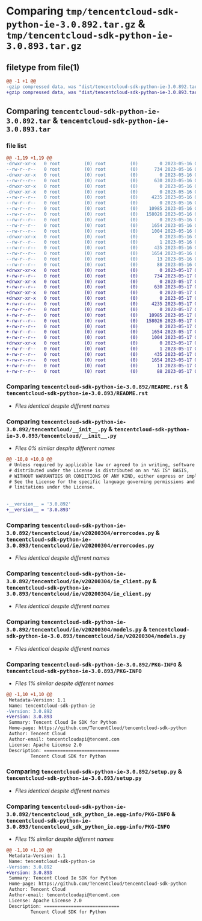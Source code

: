 # Comparing `tmp/tencentcloud-sdk-python-ie-3.0.892.tar.gz` & `tmp/tencentcloud-sdk-python-ie-3.0.893.tar.gz`

## filetype from file(1)

```diff
@@ -1 +1 @@
-gzip compressed data, was "dist/tencentcloud-sdk-python-ie-3.0.892.tar", last modified: Tue May 16 00:38:29 2023, max compression
+gzip compressed data, was "dist/tencentcloud-sdk-python-ie-3.0.893.tar", last modified: Wed May 17 03:33:08 2023, max compression
```

## Comparing `tencentcloud-sdk-python-ie-3.0.892.tar` & `tencentcloud-sdk-python-ie-3.0.893.tar`

### file list

```diff
@@ -1,19 +1,19 @@
-drwxr-xr-x   0 root         (0) root         (0)        0 2023-05-16 00:38:29.000000 tencentcloud-sdk-python-ie-3.0.892/
--rw-r--r--   0 root         (0) root         (0)      734 2023-05-16 00:38:29.000000 tencentcloud-sdk-python-ie-3.0.892/README.rst
-drwxr-xr-x   0 root         (0) root         (0)        0 2023-05-16 00:38:29.000000 tencentcloud-sdk-python-ie-3.0.892/tencentcloud/
--rw-r--r--   0 root         (0) root         (0)      630 2023-05-16 00:38:29.000000 tencentcloud-sdk-python-ie-3.0.892/tencentcloud/__init__.py
-drwxr-xr-x   0 root         (0) root         (0)        0 2023-05-16 00:38:29.000000 tencentcloud-sdk-python-ie-3.0.892/tencentcloud/ie/
-drwxr-xr-x   0 root         (0) root         (0)        0 2023-05-16 00:38:29.000000 tencentcloud-sdk-python-ie-3.0.892/tencentcloud/ie/v20200304/
--rw-r--r--   0 root         (0) root         (0)     4235 2023-05-16 00:38:29.000000 tencentcloud-sdk-python-ie-3.0.892/tencentcloud/ie/v20200304/errorcodes.py
--rw-r--r--   0 root         (0) root         (0)        0 2023-05-16 00:38:29.000000 tencentcloud-sdk-python-ie-3.0.892/tencentcloud/ie/v20200304/__init__.py
--rw-r--r--   0 root         (0) root         (0)    10985 2023-05-16 00:38:29.000000 tencentcloud-sdk-python-ie-3.0.892/tencentcloud/ie/v20200304/ie_client.py
--rw-r--r--   0 root         (0) root         (0)   158026 2023-05-16 00:38:29.000000 tencentcloud-sdk-python-ie-3.0.892/tencentcloud/ie/v20200304/models.py
--rw-r--r--   0 root         (0) root         (0)        0 2023-05-16 00:38:29.000000 tencentcloud-sdk-python-ie-3.0.892/tencentcloud/ie/__init__.py
--rw-r--r--   0 root         (0) root         (0)     1654 2023-05-16 00:38:29.000000 tencentcloud-sdk-python-ie-3.0.892/PKG-INFO
--rw-r--r--   0 root         (0) root         (0)     1004 2023-05-16 00:38:29.000000 tencentcloud-sdk-python-ie-3.0.892/setup.py
-drwxr-xr-x   0 root         (0) root         (0)        0 2023-05-16 00:38:29.000000 tencentcloud-sdk-python-ie-3.0.892/tencentcloud_sdk_python_ie.egg-info/
--rw-r--r--   0 root         (0) root         (0)        1 2023-05-16 00:38:29.000000 tencentcloud-sdk-python-ie-3.0.892/tencentcloud_sdk_python_ie.egg-info/dependency_links.txt
--rw-r--r--   0 root         (0) root         (0)      435 2023-05-16 00:38:29.000000 tencentcloud-sdk-python-ie-3.0.892/tencentcloud_sdk_python_ie.egg-info/SOURCES.txt
--rw-r--r--   0 root         (0) root         (0)     1654 2023-05-16 00:38:29.000000 tencentcloud-sdk-python-ie-3.0.892/tencentcloud_sdk_python_ie.egg-info/PKG-INFO
--rw-r--r--   0 root         (0) root         (0)       13 2023-05-16 00:38:29.000000 tencentcloud-sdk-python-ie-3.0.892/tencentcloud_sdk_python_ie.egg-info/top_level.txt
--rw-r--r--   0 root         (0) root         (0)       88 2023-05-16 00:38:29.000000 tencentcloud-sdk-python-ie-3.0.892/setup.cfg
+drwxr-xr-x   0 root         (0) root         (0)        0 2023-05-17 03:33:08.000000 tencentcloud-sdk-python-ie-3.0.893/
+-rw-r--r--   0 root         (0) root         (0)      734 2023-05-17 03:33:08.000000 tencentcloud-sdk-python-ie-3.0.893/README.rst
+drwxr-xr-x   0 root         (0) root         (0)        0 2023-05-17 03:33:08.000000 tencentcloud-sdk-python-ie-3.0.893/tencentcloud/
+-rw-r--r--   0 root         (0) root         (0)      630 2023-05-17 03:33:08.000000 tencentcloud-sdk-python-ie-3.0.893/tencentcloud/__init__.py
+drwxr-xr-x   0 root         (0) root         (0)        0 2023-05-17 03:33:08.000000 tencentcloud-sdk-python-ie-3.0.893/tencentcloud/ie/
+drwxr-xr-x   0 root         (0) root         (0)        0 2023-05-17 03:33:08.000000 tencentcloud-sdk-python-ie-3.0.893/tencentcloud/ie/v20200304/
+-rw-r--r--   0 root         (0) root         (0)     4235 2023-05-17 03:33:08.000000 tencentcloud-sdk-python-ie-3.0.893/tencentcloud/ie/v20200304/errorcodes.py
+-rw-r--r--   0 root         (0) root         (0)        0 2023-05-17 03:33:08.000000 tencentcloud-sdk-python-ie-3.0.893/tencentcloud/ie/v20200304/__init__.py
+-rw-r--r--   0 root         (0) root         (0)    10985 2023-05-17 03:33:08.000000 tencentcloud-sdk-python-ie-3.0.893/tencentcloud/ie/v20200304/ie_client.py
+-rw-r--r--   0 root         (0) root         (0)   158026 2023-05-17 03:33:08.000000 tencentcloud-sdk-python-ie-3.0.893/tencentcloud/ie/v20200304/models.py
+-rw-r--r--   0 root         (0) root         (0)        0 2023-05-17 03:33:08.000000 tencentcloud-sdk-python-ie-3.0.893/tencentcloud/ie/__init__.py
+-rw-r--r--   0 root         (0) root         (0)     1654 2023-05-17 03:33:08.000000 tencentcloud-sdk-python-ie-3.0.893/PKG-INFO
+-rw-r--r--   0 root         (0) root         (0)     1004 2023-05-17 03:33:08.000000 tencentcloud-sdk-python-ie-3.0.893/setup.py
+drwxr-xr-x   0 root         (0) root         (0)        0 2023-05-17 03:33:08.000000 tencentcloud-sdk-python-ie-3.0.893/tencentcloud_sdk_python_ie.egg-info/
+-rw-r--r--   0 root         (0) root         (0)        1 2023-05-17 03:33:08.000000 tencentcloud-sdk-python-ie-3.0.893/tencentcloud_sdk_python_ie.egg-info/dependency_links.txt
+-rw-r--r--   0 root         (0) root         (0)      435 2023-05-17 03:33:08.000000 tencentcloud-sdk-python-ie-3.0.893/tencentcloud_sdk_python_ie.egg-info/SOURCES.txt
+-rw-r--r--   0 root         (0) root         (0)     1654 2023-05-17 03:33:08.000000 tencentcloud-sdk-python-ie-3.0.893/tencentcloud_sdk_python_ie.egg-info/PKG-INFO
+-rw-r--r--   0 root         (0) root         (0)       13 2023-05-17 03:33:08.000000 tencentcloud-sdk-python-ie-3.0.893/tencentcloud_sdk_python_ie.egg-info/top_level.txt
+-rw-r--r--   0 root         (0) root         (0)       88 2023-05-17 03:33:08.000000 tencentcloud-sdk-python-ie-3.0.893/setup.cfg
```

### Comparing `tencentcloud-sdk-python-ie-3.0.892/README.rst` & `tencentcloud-sdk-python-ie-3.0.893/README.rst`

 * *Files identical despite different names*

### Comparing `tencentcloud-sdk-python-ie-3.0.892/tencentcloud/__init__.py` & `tencentcloud-sdk-python-ie-3.0.893/tencentcloud/__init__.py`

 * *Files 0% similar despite different names*

```diff
@@ -10,8 +10,8 @@
 # Unless required by applicable law or agreed to in writing, software
 # distributed under the License is distributed on an "AS IS" BASIS,
 # WITHOUT WARRANTIES OR CONDITIONS OF ANY KIND, either express or implied.
 # See the License for the specific language governing permissions and
 # limitations under the License.
 
 
-__version__ = '3.0.892'
+__version__ = '3.0.893'
```

### Comparing `tencentcloud-sdk-python-ie-3.0.892/tencentcloud/ie/v20200304/errorcodes.py` & `tencentcloud-sdk-python-ie-3.0.893/tencentcloud/ie/v20200304/errorcodes.py`

 * *Files identical despite different names*

### Comparing `tencentcloud-sdk-python-ie-3.0.892/tencentcloud/ie/v20200304/ie_client.py` & `tencentcloud-sdk-python-ie-3.0.893/tencentcloud/ie/v20200304/ie_client.py`

 * *Files identical despite different names*

### Comparing `tencentcloud-sdk-python-ie-3.0.892/tencentcloud/ie/v20200304/models.py` & `tencentcloud-sdk-python-ie-3.0.893/tencentcloud/ie/v20200304/models.py`

 * *Files identical despite different names*

### Comparing `tencentcloud-sdk-python-ie-3.0.892/PKG-INFO` & `tencentcloud-sdk-python-ie-3.0.893/PKG-INFO`

 * *Files 1% similar despite different names*

```diff
@@ -1,10 +1,10 @@
 Metadata-Version: 1.1
 Name: tencentcloud-sdk-python-ie
-Version: 3.0.892
+Version: 3.0.893
 Summary: Tencent Cloud Ie SDK for Python
 Home-page: https://github.com/TencentCloud/tencentcloud-sdk-python
 Author: Tencent Cloud
 Author-email: tencentcloudapi@tencent.com
 License: Apache License 2.0
 Description: ============================
         Tencent Cloud SDK for Python
```

### Comparing `tencentcloud-sdk-python-ie-3.0.892/setup.py` & `tencentcloud-sdk-python-ie-3.0.893/setup.py`

 * *Files identical despite different names*

### Comparing `tencentcloud-sdk-python-ie-3.0.892/tencentcloud_sdk_python_ie.egg-info/PKG-INFO` & `tencentcloud-sdk-python-ie-3.0.893/tencentcloud_sdk_python_ie.egg-info/PKG-INFO`

 * *Files 1% similar despite different names*

```diff
@@ -1,10 +1,10 @@
 Metadata-Version: 1.1
 Name: tencentcloud-sdk-python-ie
-Version: 3.0.892
+Version: 3.0.893
 Summary: Tencent Cloud Ie SDK for Python
 Home-page: https://github.com/TencentCloud/tencentcloud-sdk-python
 Author: Tencent Cloud
 Author-email: tencentcloudapi@tencent.com
 License: Apache License 2.0
 Description: ============================
         Tencent Cloud SDK for Python
```

